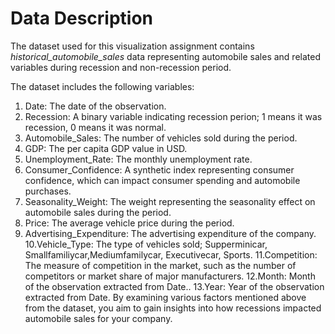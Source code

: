 # Data Description
The dataset used for this visualization assignment contains *historical_automobile_sales* data representing automobile sales and related variables during recession and non-recession period. 

The dataset includes the following variables:
   1. Date: The date of the observation.
   2. Recession: A binary variable indicating recession perion; 1 means it was recession, 0 means it was normal.
   3. Automobile_Sales: The number of vehicles sold during the period.
   4. GDP: The per capita GDP value in USD.
   5. Unemployment_Rate: The monthly unemployment rate.
   6. Consumer_Confidence: A synthetic index representing consumer confidence, which can impact consumer spending and automobile purchases.
   7. Seasonality_Weight: The weight representing the seasonality effect on automobile sales during the period.
   8. Price: The average vehicle price during the period.
   9. Advertising_Expenditure: The advertising expenditure of the company.
   10.Vehicle_Type: The type of vehicles sold; Supperminicar, Smallfamiliycar,Mediumfamilycar, Executivecar, Sports.
   11.Competition: The measure of competition in the market, such as the number of competitors or market share of major manufacturers.
   12.Month: Month of the observation extracted from Date..
   13.Year: Year of the observation extracted from Date.
By examining various factors mentioned above from the dataset, you aim to gain insights into how recessions impacted automobile sales for your company.

